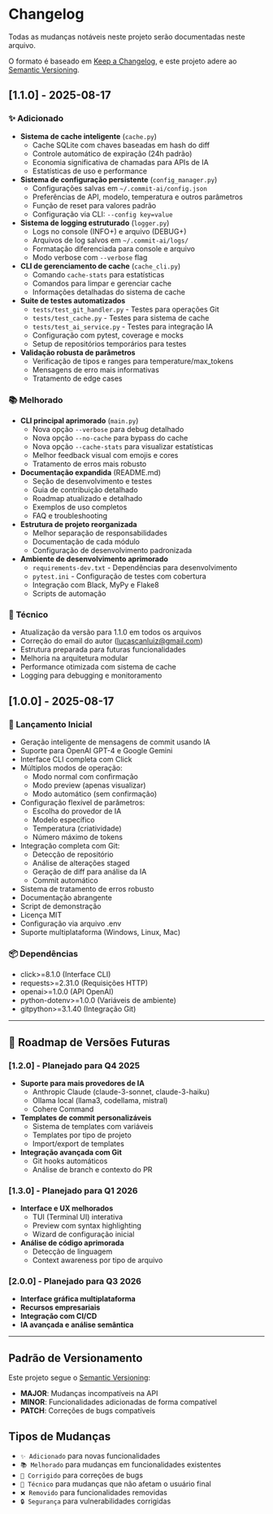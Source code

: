# Changelog

Todas as mudanças notáveis neste projeto serão documentadas neste arquivo.

O formato é baseado em [Keep a Changelog](https://keepachangelog.com/pt-BR/1.0.0/),
e este projeto adere ao [Semantic Versioning](https://semver.org/spec/v2.0.0.html).

## [1.1.0] - 2025-08-17

### ✨ Adicionado
- **Sistema de cache inteligente** (`cache.py`)
  - Cache SQLite com chaves baseadas em hash do diff
  - Controle automático de expiração (24h padrão)
  - Economia significativa de chamadas para APIs de IA
  - Estatísticas de uso e performance
- **Sistema de configuração persistente** (`config_manager.py`)
  - Configurações salvas em `~/.commit-ai/config.json`
  - Preferências de API, modelo, temperatura e outros parâmetros
  - Função de reset para valores padrão
  - Configuração via CLI: `--config key=value`
- **Sistema de logging estruturado** (`logger.py`)
  - Logs no console (INFO+) e arquivo (DEBUG+)
  - Arquivos de log salvos em `~/.commit-ai/logs/`
  - Formatação diferenciada para console e arquivo
  - Modo verbose com `--verbose` flag
- **CLI de gerenciamento de cache** (`cache_cli.py`)
  - Comando `cache-stats` para estatísticas
  - Comandos para limpar e gerenciar cache
  - Informações detalhadas do sistema de cache
- **Suite de testes automatizados**
  - `tests/test_git_handler.py` - Testes para operações Git
  - `tests/test_cache.py` - Testes para sistema de cache
  - `tests/test_ai_service.py` - Testes para integração IA
  - Configuração com pytest, coverage e mocks
  - Setup de repositórios temporários para testes
- **Validação robusta de parâmetros**
  - Verificação de tipos e ranges para temperature/max_tokens
  - Mensagens de erro mais informativas
  - Tratamento de edge cases

### 📚 Melhorado
- **CLI principal aprimorado** (`main.py`)
  - Nova opção `--verbose` para debug detalhado
  - Nova opção `--no-cache` para bypass do cache
  - Nova opção `--cache-stats` para visualizar estatísticas
  - Melhor feedback visual com emojis e cores
  - Tratamento de erros mais robusto
- **Documentação expandida** (README.md)
  - Seção de desenvolvimento e testes
  - Guia de contribuição detalhado
  - Roadmap atualizado e detalhado
  - Exemplos de uso completos
  - FAQ e troubleshooting
- **Estrutura de projeto reorganizada**
  - Melhor separação de responsabilidades
  - Documentação de cada módulo
  - Configuração de desenvolvimento padronizada
- **Ambiente de desenvolvimento aprimorado**
  - `requirements-dev.txt` - Dependências para desenvolvimento
  - `pytest.ini` - Configuração de testes com cobertura
  - Integração com Black, MyPy e Flake8
  - Scripts de automação

### 🔧 Técnico
- Atualização da versão para 1.1.0 em todos os arquivos
- Correção do email do autor (lucascanluiz@gmail.com)
- Estrutura preparada para futuras funcionalidades
- Melhoria na arquitetura modular
- Performance otimizada com sistema de cache
- Logging para debugging e monitoramento

## [1.0.0] - 2025-08-17

### 🎉 Lançamento Inicial
- Geração inteligente de mensagens de commit usando IA
- Suporte para OpenAI GPT-4 e Google Gemini
- Interface CLI completa com Click
- Múltiplos modos de operação:
  - Modo normal com confirmação
  - Modo preview (apenas visualizar)
  - Modo automático (sem confirmação)
- Configuração flexível de parâmetros:
  - Escolha do provedor de IA
  - Modelo específico
  - Temperatura (criatividade)
  - Número máximo de tokens
- Integração completa com Git:
  - Detecção de repositório
  - Análise de alterações staged
  - Geração de diff para análise da IA
  - Commit automático
- Sistema de tratamento de erros robusto
- Documentação abrangente
- Script de demonstração
- Licença MIT
- Configuração via arquivo .env
- Suporte multiplataforma (Windows, Linux, Mac)

### 📦 Dependências
- click>=8.1.0 (Interface CLI)
- requests>=2.31.0 (Requisições HTTP)
- openai>=1.0.0 (API OpenAI)
- python-dotenv>=1.0.0 (Variáveis de ambiente)
- gitpython>=3.1.40 (Integração Git)

---

## 🎯 Roadmap de Versões Futuras

### [1.2.0] - Planejado para Q4 2025
- **Suporte para mais provedores de IA**
  - Anthropic Claude (claude-3-sonnet, claude-3-haiku)
  - Ollama local (llama3, codellama, mistral)
  - Cohere Command
- **Templates de commit personalizáveis**
  - Sistema de templates com variáveis
  - Templates por tipo de projeto
  - Import/export de templates
- **Integração avançada com Git**
  - Git hooks automáticos
  - Análise de branch e contexto do PR

### [1.3.0] - Planejado para Q1 2026
- **Interface e UX melhorados**
  - TUI (Terminal UI) interativa
  - Preview com syntax highlighting
  - Wizard de configuração inicial
- **Análise de código aprimorada**
  - Detecção de linguagem
  - Context awareness por tipo de arquivo

### [2.0.0] - Planejado para Q3 2026
- **Interface gráfica multiplataforma**
- **Recursos empresariais**
- **Integração com CI/CD**
- **IA avançada e análise semântica**

---

## Padrão de Versionamento

Este projeto segue o [Semantic Versioning](https://semver.org/):
- **MAJOR**: Mudanças incompatíveis na API
- **MINOR**: Funcionalidades adicionadas de forma compatível
- **PATCH**: Correções de bugs compatíveis

## Tipos de Mudanças
- `✨ Adicionado` para novas funcionalidades
- `📚 Melhorado` para mudanças em funcionalidades existentes
- `🐛 Corrigido` para correções de bugs
- `🔧 Técnico` para mudanças que não afetam o usuário final
- `❌ Removido` para funcionalidades removidas
- `🔒 Segurança` para vulnerabilidades corrigidas
